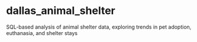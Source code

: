 # dallas_animal_shelter
SQL-based analysis of animal shelter data, exploring trends in pet adoption, euthanasia, and shelter stays
